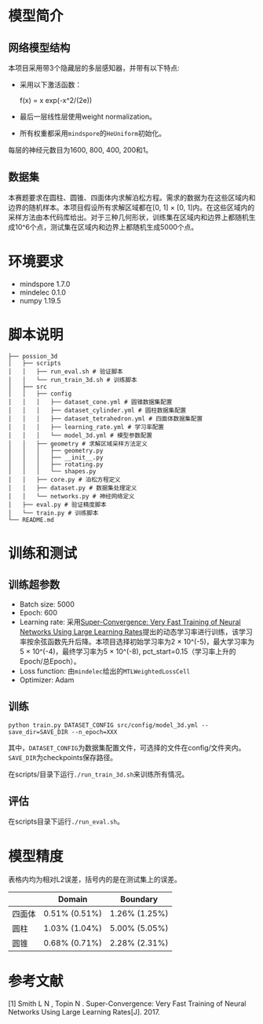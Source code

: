 # 模型简介

## 网络模型结构

本项目采用带3个隐藏层的多层感知器，并带有以下特点:

- 采用以下激活函数：

  f(x) = x exp(-x^2/(2e))

- 最后一层线性层使用weight normalization。

- 所有权重都采用``mindspore``的``HeUniform``初始化。

每层的神经元数目为1600, 800, 400, 200和1。

## 数据集

本赛题要求在圆柱、圆锥、四面体内求解泊松方程。需求的数据为在这些区域内和边界的随机样本。本项目假设所有求解区域都在[0, 1] × [0, 1]内。在这些区域内的采样方法由本代码库给出。对于三种几何形状，训练集在区域内和边界上都随机生成10^6个点，测试集在区域内和边界上都随机生成5000个点。


# 环境要求
- mindspore 1.7.0
- mindelec 0.1.0
- numpy 1.19.5

# 脚本说明

```
├── possion_3d
│   ├── scripts
│   │   ├── run_eval.sh # 验证脚本
│   │   └── run_train_3d.sh # 训练脚本
│   ├── src
│   │   ├── config
│   │   │   ├── dataset_cone.yml # 圆锥数据集配置
│   │   │   ├── dataset_cylinder.yml # 圆柱数据集配置
│   │   │   ├── dataset_tetrahedron.yml # 四面体数据集配置
│   │   │   ├── learning_rate.yml # 学习率配置
│   │   │   └── model_3d.yml # 模型参数配置
│   │   ├── geometry # 求解区域采样方法定义
│   │   │   ├── geometry.py
│   │   │   ├── __init__.py
│   │   │   ├── rotating.py
│   │   │   └── shapes.py
│   │   ├── core.py # 泊松方程定义
│   │   ├── dataset.py # 数据集处理定义
│   │   └── networks.py # 神经网络定义
│   ├── eval.py # 验证精度脚本
│   └── train.py # 训练脚本
└── README.md
```

# 训练和测试

## 训练超参数

- Batch size: 5000
- Epoch: 600
- Learning rate: 采用[Super-Convergence: Very Fast Training of Neural Networks Using Large Learning Rates](https://arxiv.org/abs/1708.07120)提出的动态学习率进行训练，该学习率按余弦函数先升后降。本项目选择初始学习率为2 × 10^(-5)，最大学习率为5 × 10^(-4)，最终学习率为5 × 10^(-8), pct_start=0.15（学习率上升的Epoch/总Epoch）。
- Loss function: 由``mindelec``给出的``MTLWeightedLossCell``
- Optimizer: Adam

## 训练

``python train.py DATASET_CONFIG src/config/model_3d.yml --save_dir=SAVE_DIR --n_epoch=XXX``

其中，``DATASET_CONFIG``为数据集配置文件，可选择的文件在config/文件夹内。``SAVE_DIR``为checkpoints保存路径。

在scripts/目录下运行``./run_train_3d.sh``来训练所有情况。

## 评估                                                                                     

在scripts目录下运行``./run_eval.sh``。

# 模型精度

表格内均为相对L2误差，括号内的是在测试集上的误差。

|        | Domain        | Boundary      |
| ------ | ------------- | ------------- |
| 四面体 | 0.51% (0.51%) | 1.26% (1.25%) |
| 圆柱   | 1.03% (1.04%) | 5.00% (5.05%) |
| 圆锥   | 0.68% (0.71%) | 2.28% (2.31%) |

# 参考文献
[1] Smith L N ,  Topin N . Super-Convergence: Very Fast Training of Neural Networks Using Large Learning Rates[J].  2017.
